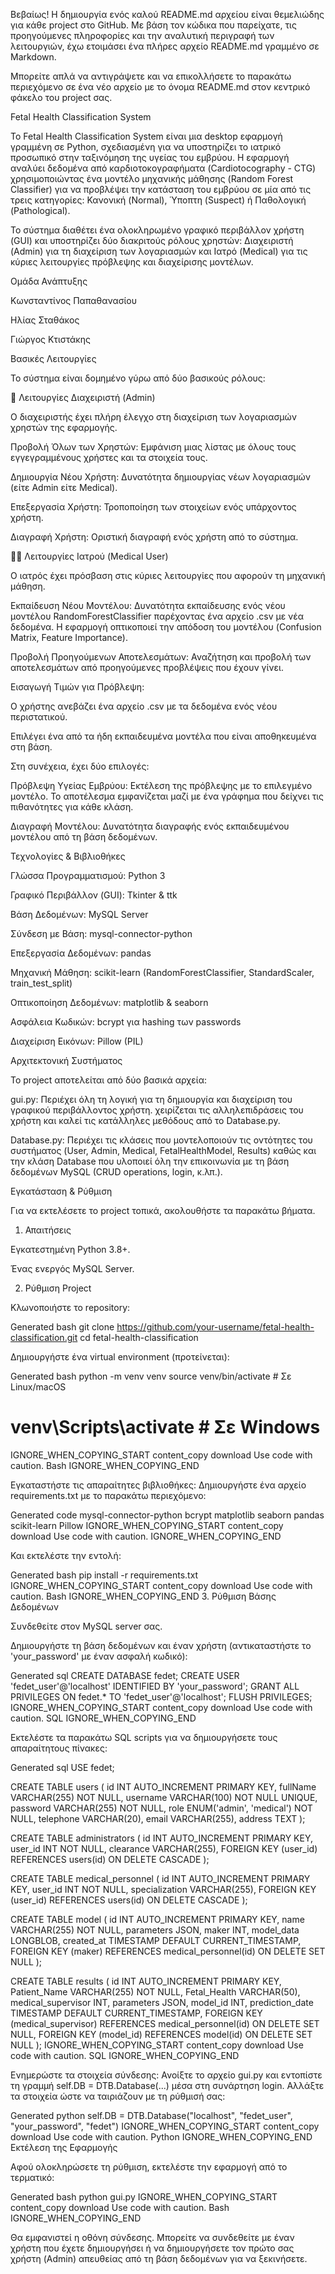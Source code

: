 Βεβαίως! Η δημιουργία ενός καλού README.md αρχείου είναι θεμελιώδης για κάθε project στο GitHub. Με βάση τον κώδικα που παρείχατε, τις προηγούμενες πληροφορίες και την αναλυτική περιγραφή των λειτουργιών, έχω ετοιμάσει ένα πλήρες αρχείο README.md γραμμένο σε Markdown.

Μπορείτε απλά να αντιγράψετε και να επικολλήσετε το παρακάτω περιεχόμενο σε ένα νέο αρχείο με το όνομα README.md στον κεντρικό φάκελο του project σας.

Fetal Health Classification System

Το Fetal Health Classification System είναι μια desktop εφαρμογή γραμμένη σε Python, σχεδιασμένη για να υποστηρίζει το ιατρικό προσωπικό στην ταξινόμηση της υγείας του εμβρύου. Η εφαρμογή αναλύει δεδομένα από καρδιοτοκογραφήματα (Cardiotocography - CTG) χρησιμοποιώντας ένα μοντέλο μηχανικής μάθησης (Random Forest Classifier) για να προβλέψει την κατάσταση του εμβρύου σε μία από τις τρεις κατηγορίες: Κανονική (Normal), Ύποπτη (Suspect) ή Παθολογική (Pathological).

Το σύστημα διαθέτει ένα ολοκληρωμένο γραφικό περιβάλλον χρήστη (GUI) και υποστηρίζει δύο διακριτούς ρόλους χρηστών: Διαχειριστή (Admin) για τη διαχείριση των λογαριασμών και Ιατρό (Medical) για τις κύριες λειτουργίες πρόβλεψης και διαχείρισης μοντέλων.

Ομάδα Ανάπτυξης

Κωνσταντίνος Παπαθανασίου

Ηλίας Σταθάκος

Γιώργος Κτιστάκης

Βασικές Λειτουργίες

Το σύστημα είναι δομημένο γύρω από δύο βασικούς ρόλους:

🔑 Λειτουργίες Διαχειριστή (Admin)

Ο διαχειριστής έχει πλήρη έλεγχο στη διαχείριση των λογαριασμών χρηστών της εφαρμογής.

Προβολή Όλων των Χρηστών: Εμφάνιση μιας λίστας με όλους τους εγγεγραμμένους χρήστες και τα στοιχεία τους.

Δημιουργία Νέου Χρήστη: Δυνατότητα δημιουργίας νέων λογαριασμών (είτε Admin είτε Medical).

Επεξεργασία Χρήστη: Τροποποίηση των στοιχείων ενός υπάρχοντος χρήστη.

Διαγραφή Χρήστη: Οριστική διαγραφή ενός χρήστη από το σύστημα.

👨‍⚕️ Λειτουργίες Ιατρού (Medical User)

Ο ιατρός έχει πρόσβαση στις κύριες λειτουργίες που αφορούν τη μηχανική μάθηση.

Εκπαίδευση Νέου Μοντέλου: Δυνατότητα εκπαίδευσης ενός νέου μοντέλου RandomForestClassifier παρέχοντας ένα αρχείο .csv με νέα δεδομένα. Η εφαρμογή οπτικοποιεί την απόδοση του μοντέλου (Confusion Matrix, Feature Importance).

Προβολή Προηγούμενων Αποτελεσμάτων: Αναζήτηση και προβολή των αποτελεσμάτων από προηγούμενες προβλέψεις που έχουν γίνει.

Εισαγωγή Τιμών για Πρόβλεψη:

Ο χρήστης ανεβάζει ένα αρχείο .csv με τα δεδομένα ενός νέου περιστατικού.

Επιλέγει ένα από τα ήδη εκπαιδευμένα μοντέλα που είναι αποθηκευμένα στη βάση.

Στη συνέχεια, έχει δύο επιλογές:

Πρόβλεψη Υγείας Εμβρύου: Εκτέλεση της πρόβλεψης με το επιλεγμένο μοντέλο. Το αποτέλεσμα εμφανίζεται μαζί με ένα γράφημα που δείχνει τις πιθανότητες για κάθε κλάση.

Διαγραφή Μοντέλου: Δυνατότητα διαγραφής ενός εκπαιδευμένου μοντέλου από τη βάση δεδομένων.

Τεχνολογίες & Βιβλιοθήκες

Γλώσσα Προγραμματισμού: Python 3

Γραφικό Περιβάλλον (GUI): Tkinter & ttk

Βάση Δεδομένων: MySQL Server

Σύνδεση με Βάση: mysql-connector-python

Επεξεργασία Δεδομένων: pandas

Μηχανική Μάθηση: scikit-learn (RandomForestClassifier, StandardScaler, train_test_split)

Οπτικοποίηση Δεδομένων: matplotlib & seaborn

Ασφάλεια Κωδικών: bcrypt για hashing των passwords

Διαχείριση Εικόνων: Pillow (PIL)

Αρχιτεκτονική Συστήματος

Το project αποτελείται από δύο βασικά αρχεία:

gui.py: Περιέχει όλη τη λογική για τη δημιουργία και διαχείριση του γραφικού περιβάλλοντος χρήστη. χειρίζεται τις αλληλεπιδράσεις του χρήστη και καλεί τις κατάλληλες μεθόδους από το Database.py.

Database.py: Περιέχει τις κλάσεις που μοντελοποιούν τις οντότητες του συστήματος (User, Admin, Medical, FetalHealthModel, Results) καθώς και την κλάση Database που υλοποιεί όλη την επικοινωνία με τη βάση δεδομένων MySQL (CRUD operations, login, κ.λπ.).

Εγκατάσταση & Ρύθμιση

Για να εκτελέσετε το project τοπικά, ακολουθήστε τα παρακάτω βήματα.

1. Απαιτήσεις

Εγκατεστημένη Python 3.8+.

Ένας ενεργός MySQL Server.

2. Ρύθμιση Project

Κλωνοποιήστε το repository:

Generated bash
git clone https://github.com/your-username/fetal-health-classification.git
cd fetal-health-classification


Δημιουργήστε ένα virtual environment (προτείνεται):

Generated bash
python -m venv venv
source venv/bin/activate  # Σε Linux/macOS
# venv\Scripts\activate   # Σε Windows
IGNORE_WHEN_COPYING_START
content_copy
download
Use code with caution.
Bash
IGNORE_WHEN_COPYING_END

Εγκαταστήστε τις απαραίτητες βιβλιοθήκες:
Δημιουργήστε ένα αρχείο requirements.txt με το παρακάτω περιεχόμενο:

Generated code
mysql-connector-python
bcrypt
matplotlib
seaborn
pandas
scikit-learn
Pillow
IGNORE_WHEN_COPYING_START
content_copy
download
Use code with caution.
IGNORE_WHEN_COPYING_END

Και εκτελέστε την εντολή:

Generated bash
pip install -r requirements.txt
IGNORE_WHEN_COPYING_START
content_copy
download
Use code with caution.
Bash
IGNORE_WHEN_COPYING_END
3. Ρύθμιση Βάσης Δεδομένων

Συνδεθείτε στον MySQL server σας.

Δημιουργήστε τη βάση δεδομένων και έναν χρήστη (αντικαταστήστε το 'your_password' με έναν ασφαλή κωδικό):

Generated sql
CREATE DATABASE fedet;
CREATE USER 'fedet_user'@'localhost' IDENTIFIED BY 'your_password';
GRANT ALL PRIVILEGES ON fedet.* TO 'fedet_user'@'localhost';
FLUSH PRIVILEGES;
IGNORE_WHEN_COPYING_START
content_copy
download
Use code with caution.
SQL
IGNORE_WHEN_COPYING_END

Εκτελέστε τα παρακάτω SQL scripts για να δημιουργήσετε τους απαραίτητους πίνακες:

Generated sql
USE fedet;

CREATE TABLE users (
    id INT AUTO_INCREMENT PRIMARY KEY,
    fullName VARCHAR(255) NOT NULL,
    username VARCHAR(100) NOT NULL UNIQUE,
    password VARCHAR(255) NOT NULL,
    role ENUM('admin', 'medical') NOT NULL,
    telephone VARCHAR(20),
    email VARCHAR(255),
    address TEXT
);

CREATE TABLE administrators (
    id INT AUTO_INCREMENT PRIMARY KEY,
    user_id INT NOT NULL,
    clearance VARCHAR(255),
    FOREIGN KEY (user_id) REFERENCES users(id) ON DELETE CASCADE
);

CREATE TABLE medical_personnel (
    id INT AUTO_INCREMENT PRIMARY KEY,
    user_id INT NOT NULL,
    specialization VARCHAR(255),
    FOREIGN KEY (user_id) REFERENCES users(id) ON DELETE CASCADE
);

CREATE TABLE model (
    id INT AUTO_INCREMENT PRIMARY KEY,
    name VARCHAR(255) NOT NULL,
    parameters JSON,
    maker INT,
    model_data LONGBLOB,
    created_at TIMESTAMP DEFAULT CURRENT_TIMESTAMP,
    FOREIGN KEY (maker) REFERENCES medical_personnel(id) ON DELETE SET NULL
);

CREATE TABLE results (
    id INT AUTO_INCREMENT PRIMARY KEY,
    Patient_Name VARCHAR(255) NOT NULL,
    Fetal_Health VARCHAR(50),
    medical_supervisor INT,
    parameters JSON,
    model_id INT,
    prediction_date TIMESTAMP DEFAULT CURRENT_TIMESTAMP,
    FOREIGN KEY (medical_supervisor) REFERENCES medical_personnel(id) ON DELETE SET NULL,
    FOREIGN KEY (model_id) REFERENCES model(id) ON DELETE SET NULL
);
IGNORE_WHEN_COPYING_START
content_copy
download
Use code with caution.
SQL
IGNORE_WHEN_COPYING_END

Ενημερώστε τα στοιχεία σύνδεσης:
Ανοίξτε το αρχείο gui.py και εντοπίστε τη γραμμή self.DB = DTB.Database(...) μέσα στη συνάρτηση login. Αλλάξτε τα στοιχεία ώστε να ταιριάζουν με τη ρύθμισή σας:

Generated python
self.DB = DTB.Database("localhost", "fedet_user", "your_password", "fedet")
IGNORE_WHEN_COPYING_START
content_copy
download
Use code with caution.
Python
IGNORE_WHEN_COPYING_END
Εκτέλεση της Εφαρμογής

Αφού ολοκληρώσετε τη ρύθμιση, εκτελέστε την εφαρμογή από το τερματικό:

Generated bash
python gui.py
IGNORE_WHEN_COPYING_START
content_copy
download
Use code with caution.
Bash
IGNORE_WHEN_COPYING_END

Θα εμφανιστεί η οθόνη σύνδεσης. Μπορείτε να συνδεθείτε με έναν χρήστη που έχετε δημιουργήσει ή να δημιουργήσετε τον πρώτο σας χρήστη (Admin) απευθείας από τη βάση δεδομένων για να ξεκινήσετε.
